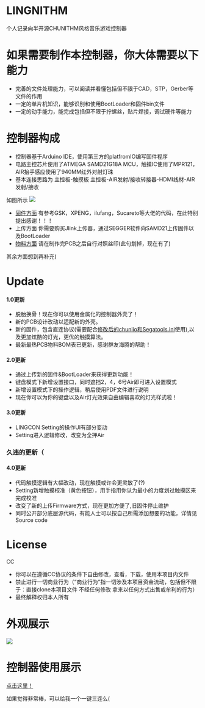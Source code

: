 # LINGNITHM
个人记录向半开源CHUNITHM风格音乐游戏控制器

# 如果需要制作本控制器，你大体需要以下能力
* 完善的文件处理能力，可以阅读并看懂包括但不限于CAD，STP，Gerber等文件的作用
* 一定的单片机知识，能够识别和使用BootLoader和固件bin文件
* 一定的动手能力，能完成包括但不限于拧螺丝，贴片焊接，调试硬件等能力

# 控制器构成
* 控制器基于Arduino IDE，使用第三方的platfromIO编写固件程序
* 电路主控芯片使用了ATMEGA SAMD21G18A MCU，触摸IC使用了MPR121，AIR抬手感应使用了940MM红外对射灯珠
* 基本连接思路为 主控板-触摸板   主控板-AIR发射/接收转接器-HDMI线材-AIR发射/接收

如图所示
![](https://github.com/SeasonWings/LINGNITHM/blob/main/picture/%E5%86%85%E9%83%A8%E6%9E%84%E9%80%A0.jpg)
                
* [固件方面](https://github.com/SeasonWings/LINGNITHM/tree/main/BootLoader%26Firmware) 有参考GSK，XPENG，ilufang，Sucareto等大佬的代码，在此特别提出感谢！！！
* 上传方面 你需要购买Jlink上传器，通过SEGGER软件向SAMD21上传固件以及BootLoader
* [物料方面](https://github.com/SeasonWings/LINGNITHM/blob/main/PCB%20Gerber%E5%88%B6%E7%89%88%E6%96%87%E4%BB%B61.1/PCB%E7%89%A9%E6%96%99BOM%E8%A1%A8.xlsx) 请在制作完PCB之后自行对照丝印(此句划掉，现在有了)

其余方面想到再补充(

# Update

#### 1.0更新
  * 脱胎换骨！现在你可以使用金属化的控制器外壳了！
  * 新的PCB设计改动以适配新的外壳。
  * 新的固件，包含直连协议(需要配合[修改后的chuniio和Segatools.ini](https://github.com/SeasonWings/LINGNITHM/tree/main/BootLoader%26Firmware/1.0%20Ver/chuniio%26Segatools "请务必将你的控制器设备放在COM1端口上！")使用),以及更加炫酷的灯光，更优的触摸算法。
  * 最新最热PCB物料BOM表已更新，感谢群友海腾的帮助！

#### 2.0更新
  * 通过上传新的固件&BootLoader来获得更新功能！
  * 键盘模式下新增设置接口，同时遮挡2，4，6号Air即可进入设置模式
  * 新增设置模式下的操作逻辑，稍后使用PDF文件进行说明
  * 现在你可以为你的键盘以及Air灯光效果自由编辑喜欢的灯光样式啦！

#### 3.0更新
  * LINGCON Setting的操作UI有部分变动
  * Setting进入逻辑修改，改变为全押Air

### 久违的更新（
#### 4.0更新
  * 代码触摸逻辑有大幅改动，现在触摸或许会更灵敏了(?)
  * Setting新增触摸校准（黄色按钮），用手指用你认为最小的力度划过触摸区来完成校准
  * 改变了新的上传Firmware方式，现在更加方便了,旧固件停止维护
  * 同时公开部分底层源代码，有能人士可以按自己所需添加想要的功能，详情见Source code

# License
CC
  * 你可以在遵循CC协议的条件下自由修改，查看，下载，使用本项目内文件
  * 禁止进行一切商业行为（“商业行为”指一切涉及本项目资金流动，包括但不限于：直接clone本项目文件 不经任何修改 拿来以任何方式出售或牟利的行为）
  * 最终解释权归本人所有
# 外观展示
![](https://github.com/SeasonWings/LINGNITHM/blob/main/picture/%E5%A4%96%E8%A7%821.jpg)

# 控制器使用展示
[点击这里！](https://www.bilibili.com/video/BV1Qm4y1Z7ms/ "你会给两个圆圆的硬币对么？")

如果觉得非常棒，可以给我一个一键三连么(
